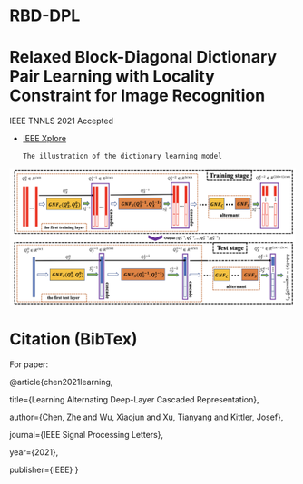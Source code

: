 # RBD-DPL
# Relaxed Block-Diagonal Dictionary Pair Learning with Locality Constraint for Image Recognition

IEEE TNNLS 2021 Accepted

- [IEEE Xplore](https://ieeexplore.ieee.org/abstract/document/9386270)

      The illustration of the dictionary learning model 
 ![](https://github.com/chenzhe207/A-DLC/blob/main/framework.png)
 
# Citation (BibTex)

For paper:

@article{chen2021learning,

  title={Learning Alternating Deep-Layer Cascaded Representation},
  
  author={Chen, Zhe and Wu, Xiaojun and Xu, Tianyang and Kittler, Josef},
  
  journal={IEEE Signal Processing Letters},
  
  year={2021},
  
  publisher={IEEE}
}
